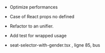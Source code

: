 * Optimize performances

* Case of React props no defined

* Refactor to an unifier.
* Add test for wrapped usage 

* seat-selector-with-gender.tsx , ligne 85, bus